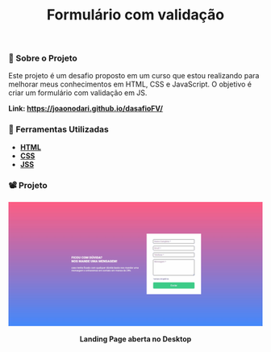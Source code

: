 <h1 align="center">Formulário com validação</h1>
<br>

### 🚨 Sobre o Projeto

Este projeto é um desafio proposto em um curso que estou realizando para melhorar meus conhecimentos em HTML, CSS e JavaScript. O objetivo é criar um formulário com validação em JS.

<strong>Link:<strong> https://joaonodari.github.io/dasafioFV/

### 🔨 Ferramentas Utilizadas

* [HTML](https://developer.mozilla.org/pt-BR/docs/Web/HTML)
* [CSS](https://developer.mozilla.org/pt-BR/docs/Web/CSS)
* [JSS](https://developer.mozilla.org/pt-BR/docs/Web/JavaScript)

### 📽️ Projeto 

<div align="center">
    <img  src='src/img/desktop.gif'></img>
    <p>Landing Page aberta no Desktop</p>
<div>
